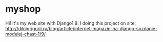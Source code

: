 # myshop
Hi! It's my web site with Django1.9.
I doing this project on site:
http://dikiigrigorii.ru/blog/article/internet-magazin-na-django-sozdanie-modelej-chast-1/9/
